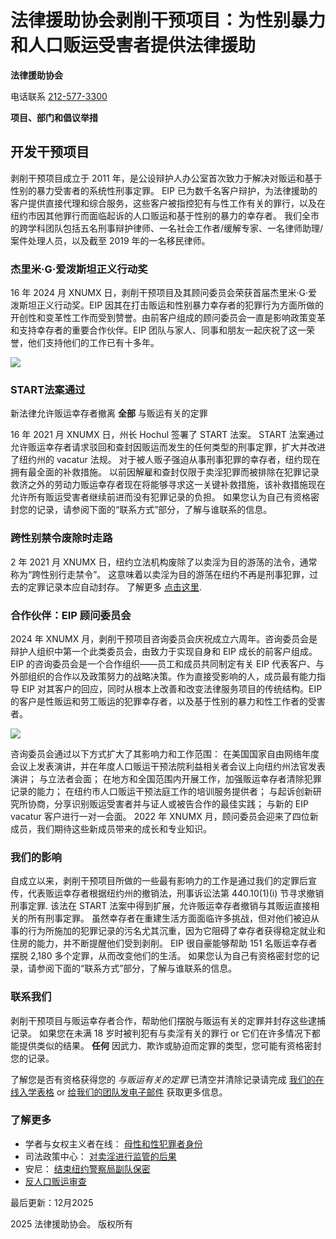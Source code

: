 # 法律援助协会剥削干预项目：为性别暴力和人口贩运受害者提供法律援助

**法律援助协会**

电话联系 [212-577-3300](tel:2125773300)

**项目、部门和倡议举措**

## 开发干预项目

剥削干预项目成立于 2011 年，是公设辩护人办公室首次致力于解决对贩运和基于性别的暴力受害者的系统性刑事定罪。 EIP 已为数千名客户辩护，为法律援助的客户提供直接代理和综合服务，这些客户被指控犯有与性工作有关的罪行，以及在纽约市因其他罪行而面临起诉的人口贩运和基于性别的暴力的幸存者。 我们全市的跨学科团队包括五名刑事辩护律师、一名社会工作者/缓解专家、一名律师助理/案件处理人员，以及截至 2019 年的一名移民律师。

### 杰里米·G·爱泼斯坦正义行动奖

16 年 2024 月 XNUMX 日，剥削干预项目及其顾问委员会荣获首届杰里米·G·爱泼斯坦正义行动奖。EIP 因其在打击贩运和性别暴力幸存者的犯罪行为方面所做的开创性和变革性工作而受到赞誉。由前客户组成的顾问委员会一直是影响政策变革和支持幸存者的重要合作伙伴。EIP 团队与家人、同事和朋友一起庆祝了这一荣誉，他们支持他们的工作已有十多年。

![](https://legalaidnyc.org/wp-content/uploads/2025/01/PSX_20250127_154428-1024x768.jpg)

### START法案通过

新法律允许贩运幸存者撤离 **全部** 与贩运有关的定罪

16 年 2021 月 XNUMX 日，州长 Hochul 签署了 START 法案。 START 法案通过允许贩运幸存者请求驳回和查封因贩运而发生的任何类型的刑事定罪，扩大并改进了纽约州的 vacatur 法规。 对于被人贩子强迫从事刑事犯罪的幸存者，纽约现在拥有最全面的补救措施。 以前因解雇和查封仅限于卖淫犯罪而被排除在犯罪记录救济之外的劳动力贩运幸存者现在将能够寻求这一关键补救措施，该补救措施现在允许所有贩运受害者继续前进而没有犯罪记录的负担。 如果您认为自己有资格密封您的记录，请参阅下面的“联系方式”部分，了解与谁联系的信息。

### 跨性别禁令废除时走路

2 年 2021 月 XNUMX 日，纽约立法机构废除了以卖淫为目的游荡的法令，通常称为“跨性别行走禁令”。 这意味着以卖淫为目的游荡在纽约不再是刑事犯罪，过去的定罪记录本应自动封存。 了解更多 [点击这里](https://legalaidnyc.org/zh-CN/%E5%BE%97%E5%88%B0%E5%B8%AE%E5%8A%A9/%E5%86%A4%E5%81%87%E9%94%99%E6%A1%88-%E5%AE%BD%E5%A4%A7%E5%A4%84%E7%90%86/%E5%85%B3%E4%BA%8E%E6%B8%B8%E8%8D%A1%E5%8D%96%E6%B7%AB%E8%AE%B0%E5%BD%95%E4%BD%A0%E9%9C%80%E8%A6%81%E7%9F%A5%E9%81%93%E7%9A%84/).

### **合作伙伴：EIP 顾问委员会**

2024 年 XNUMX 月，剥削干预项目咨询委员会庆祝成立六周年。咨询委员会是辩护人组织中第一个此类委员会，由致力于实现自身和 EIP 成长的前客户组成。EIP 的咨询委员会是一个合作组织——员工和成员共同制定有关 EIP 代表客户、与外部组织的合作以及政策努力的战略决策。作为直接受影响的人，成员最有能力指导 EIP 对其客户的回应，同时从根本上改善和改变法律服务项目的传统结构。EIP 的客户是性贩运和劳工贩运的犯罪幸存者，以及基于性别的暴力和性工作者的受害者。

![](https://legalaidnyc.org/wp-content/uploads/2022/02/EIP-Advisory-Board-mission-statement-1024x576.jpg)

咨询委员会通过以下方式扩大了其影响力和工作范围： 在美国国家自由网络年度会议上发表演讲，并在年度人口贩运干预法院利益相关者会议上向纽约州法官发表演讲； 与立法者会面； 在地方和全国范围内开展工作，加强贩运幸存者清除犯罪记录的能力； 在纽约市人口贩运干预法庭工作的培训服务提供者； 与起诉创新研究所协商，分享识别贩运受害者并与证人或被告合作的最佳实践； 与新的 EIP vacatur 客户进行一对一会面。 2022 年 XNUMX 月，顾问委员会迎来了四位新成员，我们期待这些新成员带来的成长和专业知识。

### 我们的影响

自成立以来，剥削干预项目所做的一些最有影响力的工作是通过我们的定罪后宣传，代表贩运幸存者根据纽约州的撤销法，刑事诉讼法第 440.10(1)(i) 节寻求撤销刑事定罪. 该法在 START 法案中得到扩展，允许贩运幸存者撤销与其贩运直接相关的所有刑事定罪。 虽然幸存者在重建生活方面面临许多挑战，但对他们被迫从事的行为所施加的犯罪记录的污名尤其沉重，因为它阻碍了幸存者获得稳定就业和住房的能力，并不断提醒他们受到剥削。 EIP 很自豪能够帮助 151 名贩运幸存者摆脱 2,180 多个定罪，从而改变他们的生活。 如果您认为自己有资格密封您的记录，请参阅下面的“联系方式”部分，了解与谁联系的信息。

### 联系我们

剥削干预项目与贩运幸存者合作，帮助他们摆脱与贩运有关的定罪并封存这些逮捕记录。 如果您在未满 18 岁时被判犯有与卖淫有关的罪行 or 它们在许多情况下都能提供类似的结果。 **任何** 因武力、欺诈或胁迫而定罪的类型，您可能有资格密封您的记录。

了解您是否有资格获得您的 _与贩运有关的定罪_ 已清空并清除记录请完成 [我们的在线入学表格](https://forms.office.com/pages/responsepage.aspx?id=88wm8u-EykmbCptWWy8PBij9OCn0eeZMvUQSTu37vnJUMUc3WTQzQjdCVkFNVTdFT1UzRlg3TFIzTS4u) or [给我们的团队发电子邮件](mailto:Criminal_all_eipintake@legal-aid.org) 获取更多信息。

### 了解更多

-   学者与女权主义者在线： [母性和性犯罪者身份](http://sfonline.barnard.edu/unraveling-criminalizing-webs-building-police-free-futures/labels-supervision-surveillance-motherhood-sex-offender-status/)
-   司法政策中心： [对卖淫进行监管的后果](https://www.urban.org/sites/default/files/publication/89451/legal_aid_final_0.pdf)
-   安尼： [结束纽约警察局副队保密](https://www.amny.com/opinion/end-nypd-vice-squad-secrecy-1-22402834/)
-   [反人口贩运审查](https://antitraffickingreview.org/index.php/atrjournal)

最后更新：12月2025

2025 法律援助协会。 版权所有
